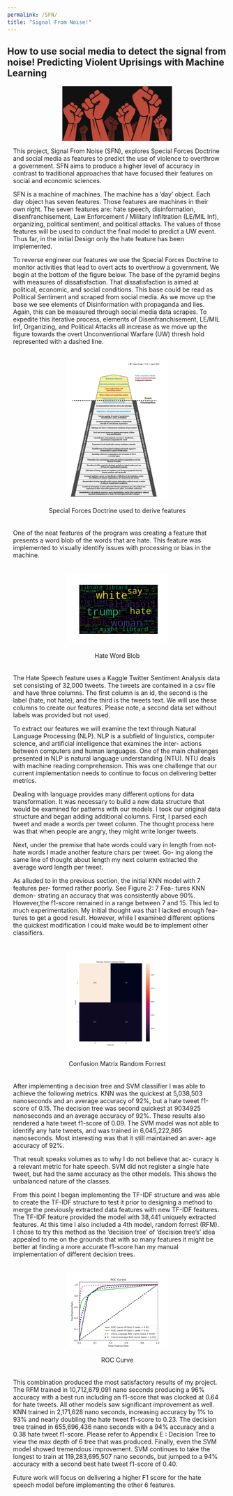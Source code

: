 ```yaml
---
permalink: /SFN/
title: "Signal From Noise!"
---
```

 <style> .indented { padding-left: 10pt; padding-right: 10pt; } </style>
<style> .half {     display: block;
  margin-left: auto;
  margin-right: auto; width: 50%; } </style>
<style>
    figure {
    display: inline-block;
    margin: 20px; /* adjust as needed */}
    figure img {
      vertical-align: top;}
    figure figcaption {
    text-align: center;}
 </style>
## How to use social media to detect the signal from noise!  Predicting Violent Uprisings with Machine Learning
<center><img src ="https://github.com/dunhamc13/dunhamc13.github.io/blob/master/teaser.png?raw=true" class="half"></center>  
<p class="indented">This project, Signal From Noise (SFN), explores Special Forces Doctrine and social media as features to predict the use of violence to overthrow a government. SFN aims to produce a higher level of accuracy in contrast to traditional approaches that have focused their features on social and economic sciences.</p>
<p></p>
<p class="indented">SFN is a machine of machines. The machine has a ’day’ object. Each day object has seven features. Those features are machines in their own right. The seven features are: hate speech, disinformation, disenfranchisement, Law Enforcement / Military Infiltration (LE/MIL Inf), organizing, political sentiment, and political attacks. The values of those features will be used to conduct the final model to predict a UW event.  Thus far, in the initial Design only the hate feature has been implemented.  </p>
<p></p>
<p class="indented">To reverse engineer our features we use the Special Forces Doctrine to monitor activities that lead to overt acts to overthrow a government. We begin at the bottom of the figure below. The base of the pyramid begins with measures of dissatisfaction. That dissatisfaction is aimed at political, economic, and social conditions. This base could be read as Political Sentiment and scraped from social media. As we move up the base we see elements of Disinformation with propaganda and lies. Again, this can be measured through social media data scrapes. To expedite this iterative process, elements of Disenfranchisement, LE/MIL Inf, Organizing, and Political Attacks all increase as we move up the figure towards the overt Unconventional Warfare (UW) thresh hold represented with a dashed line.</p>
<p></p>
<p><center><figure><img class="half" src ="https://github.com/dunhamc13/dunhamc13.github.io/blob/master/uw.png?raw=true"><img hspace="20"><figcaption>Special Forces Doctrine used to derive features</figcaption></figure></center></p> 
<p></p>
<p class="indented">One of the neat features of the program was creating a feature that presents a word blob of the words that are hate.  This feature was implemented to visually identify issues with processing or bias in the machine.</p>
<p></p>
<p><center><figure><img src ="https://github.com/dunhamc13/dunhamc13.github.io/blob/master/hate.png?raw=true" class="half" ><img hspace="20"><figcaption>Hate Word Blob</figcaption></figure></center></p>  
<p></p>
<p class="indented">The Hate Speech feature uses a Kaggle Twitter Sentiment Analysis data set consisting of 32,000 tweets. The tweets are contained in a csv file and have three columns. The first column is an id, the second is the label (hate, not hate), and the third is the tweets text. We will use these columns to create our features. Please note, a second data set without labels was provided but not used.</p>
<p class="indented">To extract our features we will examine the text through Natural Language Processing (NLP). NLP is a subfield of linguistics, computer science, and artificial intelligence that examines the inter- actions between computers and human languages. One of the main challenges presented in NLP is natural language understanding (NTU). NTU deals with machine reading comprehension. This was one challenge that our current implementation needs to continue to focus on delivering better metrics.</p>
<p class="indented">Dealing with language provides many different options for data transformation. It was necessary to build a new data structure that would be examined for patterns with our models. I took our original data structure and began adding additional columns. First, I parsed each tweet and made a words per tweet column. The thought process here was that when people are angry, they might write longer tweets.</p>
<p class="indented">Next, under the premise that hate words could vary in length from not-hate words I made another feature chars per tweet. Go- ing along the same line of thought about length my next column extracted the average word length per tweet.</p>
<p class="indented">As alluded to in the previous section, the initial KNN model with 7 features per- formed rather poorly. See Figure 2: 7 Fea- tures KNN demon- strating an accuracy that was consistently above 90%. However,the f1-score remained in a range between 7 and 15. This led to much experimentation. My initial thought was that I lacked enough fea- tures to get a good result. However, while I examined different options the quickest modification I could make would be to implement other classifiers.</p>
<p></p>
<p><center><figure><img class="half" src ="https://github.com/dunhamc13/dunhamc13.github.io/blob/master/CM_RF.png?raw=true"><img hspace="20"><figcaption>Confusion Matrix Random Forrest</figcaption></figure></center></p>  
<p></p>
<p class="indented">After implementing a decision tree and SVM classifier I was able to achieve the following metrics. KNN was the quickest at 5,038,503 nanoseconds and an average accuracy of 92%, but a hate tweet f1-score of 0.15. The decision tree was second quickest at 9034925 nanoseconds and an average accuracy of 92%. These results also rendered a hate tweet f1-score of 0.09. The SVM model was not able to identify any hate tweets, and was trained in 6,045,222,865 nanoseconds. Most interesting was that it still maintained an aver- age accuracy of 92%.</p>
<p class="indented">That result speaks volumes as to why I do not believe that ac- curacy is a relevant metric for hate speech. SVM did not register a single hate tweet, but had the same accuracy as the other models. This shows the unbalanced nature of the classes.</p>
<p class="indented">From this point I began implementing the TF-IDF structure and was able to create the TF-IDF structure to test it prior to designing a method to merge the previously extracted data features with new TF-IDF features. The TF-IDF feature provided the model with 38,441 uniquely extracted features. At this time I also included a 4th model, random forrest (RFM). I chose to try this method as the ’decision tree’ of ’decision tree’s’ idea appealed to me on the grounds that with so many features it might be better at finding a more accurate f1-score han my manual implementation of different decision trees.</p>
<p></p>
<p><center><figure><img class="half" src ="https://github.com/dunhamc13/dunhamc13.github.io/blob/master/ROC_RF.png?raw=true"><img hspace="20"><figcaption>ROC Curve</figcaption></figure></center></p>  
<p></p>
<p class="indented">This combination produced the most satisfactory results of my project. The RFM trained in 10,712,679,091 nano seconds producing a 96% accuracy with a best run including an f1-score that was clocked at 0.64 for hate tweets. All other models saw significant improvement as well. KNN trained in 2,171,628 nano seconds, increasing accuracy by 1% to 93% and nearly doubling the hate tweet f1-score to 0.23. The decision tree trained in 655,696,436 nano seconds with a 94% accuracy and a 0.38 hate tweet f1-score. Please refer to Appendix E : Decision Tree to view the max depth of 6 tree that was produced. Finally, even the SVM model showed tremendous improvement. SVM continues to take the longest to train at 119,283,695,507 nano seconds, but jumped to a 94% accuracy with a second best hate tweet f1-score of 0.40.</p>
<p class="indented">Future work will focus on delivering a higher F1 score for the hate speech model before implementing the other 6 features.</p>



